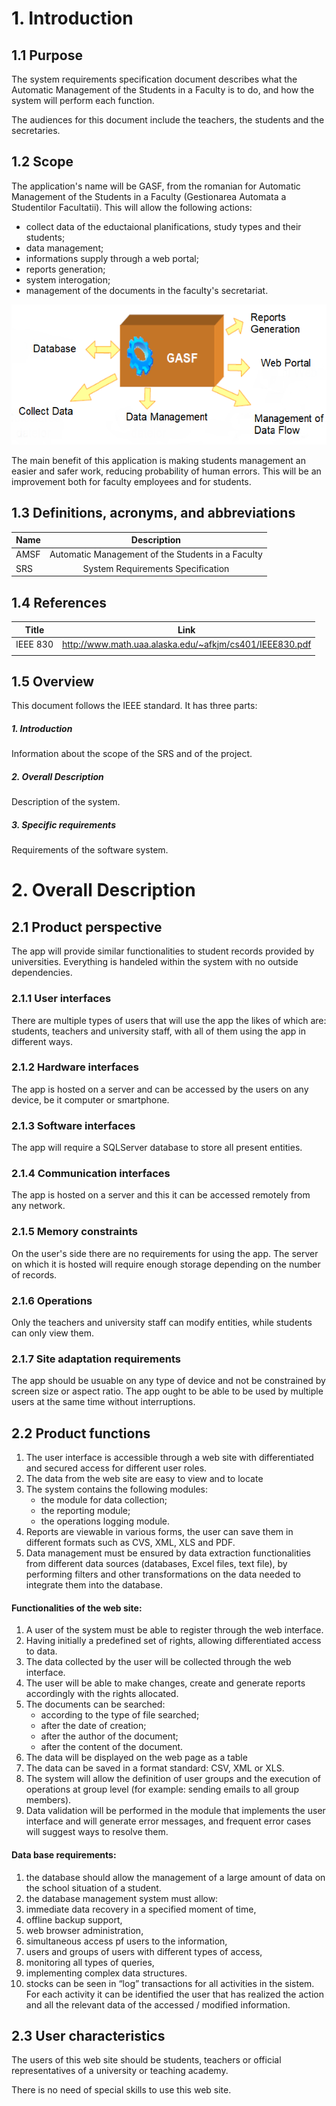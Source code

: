 # 1. Introduction
## 1.1 Purpose
The system requirements specification document describes what the Automatic Management of the Students in a Faculty is to do, and how the system will perform each function. 

The audiences for this document include the teachers, the students and the secretaries.
## 1.2 Scope
The application's name will be GASF, from the romanian for Automatic Management of the Students in a Faculty (Gestionarea Automata a Studentilor Facultatii).
This will allow the following actions:
- collect data of the eductaional planifications, study types and their students;
- data management;
- informations supply through a web portal;
- reports generation;
- system interogation;
- management of the documents in the faculty's secretariat.

![GASF system](wwwroot/images/gasf.png)

The main benefit of this application is making students management an easier and safer work, reducing probability of human errors. 
This will be an improvement both for faculty employees and for students.
## 1.3 Definitions, acronyms, and abbreviations
| Name          | Description   |
| ------------- |:-------------:|
|AMSF           | Automatic Management of the Students in a Faculty |
| SRS           | System Requirements Specification                 |
## 1.4 References
| Title         | Link          |
| ------------- |:-------------:|
|IEEE 830       |http://www.math.uaa.alaska.edu/~afkjm/cs401/IEEE830.pdf |
|               |               |
## 1.5 Overview
This document follows the IEEE standard. It has three parts:

##### 1. Introduction 
Information about the scope of the SRS and of the project.

##### 2. Overall Description 
Description of the system.

##### 3. Specific requirements 
Requirements of the software system.

# 2. Overall Description
## 2.1 Product perspective
The app will provide similar functionalities to student records provided by universities. Everything is handeled within the system with no outside dependencies.

### 2.1.1 User interfaces
There are multiple types of users that will use the app the likes of which are: students, teachers and university staff, with all of them using the app in different ways.

### 2.1.2 Hardware interfaces
The app is hosted on a server and can be accessed by the users on any device, be it computer or smartphone.

### 2.1.3 Software interfaces
The app will require a SQLServer database to store all present entities.

### 2.1.4 Communication interfaces
The app is hosted on a server and this it can be accessed remotely from any network.

### 2.1.5 Memory constraints
On the user's side there are no requirements for using the app. The server on which it is hosted will require enough storage depending on the number of records.

### 2.1.6 Operations
Only the teachers and university staff can modify entities, while students can only view them.

### 2.1.7 Site adaptation requirements
The app should be usuable on any type of device and not be constrained by screen size or aspect ratio. The app ought to be able to be used by multiple users at the same time without interruptions.

## 2.2	Product functions

1) The user interface is accessible through a web site with differentiated and secured access for different user roles.
2)  The data from the web site are easy to view and to locate 
3) The system contains the following modules: 
      *	the module for data collection; 
      *	the reporting module;
      *	the operations logging module.
4) Reports are viewable in various forms, the user can save them in different formats such as CVS, XML, XLS and PDF.
5)  Data management must be ensured by data extraction functionalities from different data sources (databases, Excel files, text file), by performing filters and other transformations on the data needed to integrate them into the database.

#### Functionalities of the web site:

1)	 A user of the system must be able to register through the web interface.
2)	 Having initially a predefined set of rights, allowing differentiated access to data.
3)	 The data collected by the user will be collected through the web interface.
4)	 The user will be able to make changes, create and generate reports accordingly with the rights allocated.
5)	 The documents can be searched:
       * according to the type of file searched;
       * after the date of creation;
       * after the author of the document; 
       * after the content of the document.
6)	The data will be displayed on the web page as a table
7)	The data can be saved in a format standard: CSV, XML or XLS.
8)	The system will allow the definition of user groups and the execution of operations at group level (for example: sending emails to all group members).
9)	Data validation will be performed in the module that implements the user interface and will generate error messages, and frequent error cases will suggest ways to resolve them.


#### Data base requirements:
1.	the database should allow the management of a large amount of data on the school situation of a student.
2.	the database management system must allow:
3.	immediate data recovery in a specified moment of time,
4.	offline backup support,
5.	web browser administration, 
6.	simultaneous access pf users to the information, 
7.	users and groups of users with different types of access, 
8.	monitoring all types of queries,
9.	implementing complex data structures.
10.	stocks can be seen in “log” transactions for all activities in the sistem. For each activity it can be identified the user that has realized the action and all the relevant data of the accessed / modified information.

## 2.3	User characteristics

The users of this web site should be students, teachers or official representatives of a university or teaching academy.

There is no need of special skills to use this web site. 
